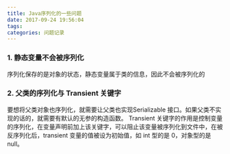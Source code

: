 ```yaml
---
title: Java序列化的一些问题
date: 2017-09-24 19:56:04
tags:
categories: 问题记录
---
```


### 1. 静态变量不会被序列化
序列化保存的是对象的状态，静态变量属于类的信息，因此不会被序列化的

### 2. 父类的序列化与 Transient 关键字
要想将父类对象也序列化，就需要让父类也实现Serializable 接口。如果父类不实现的话的，就需要有默认的无参的构造函数。
Transient 关键字的作用是控制变量的序列化，在变量声明前加上该关键字，可以阻止该变量被序列化到文件中，在被反序列化后，transient 变量的值被设为初始值，如 int 型的是 0，对象型的是 null。


